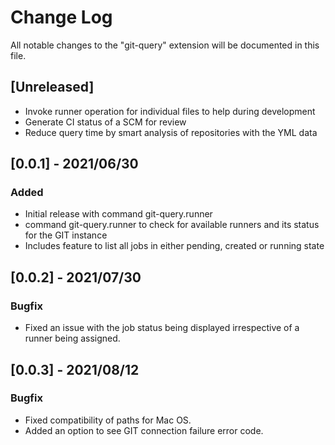 # Change Log

All notable changes to the "git-query" extension will be documented in this file.

## [Unreleased]
- Invoke runner operation for individual files to help during development
- Generate CI status of a SCM for review
- Reduce query time by smart analysis of repositories with the YML data

## [0.0.1] - 2021/06/30

### Added
- Initial release with command git-query.runner
- command git-query.runner to check for available runners and its status for the GIT instance
- Includes feature to list all jobs in either pending, created or running state

## [0.0.2] - 2021/07/30

### Bugfix
- Fixed an issue with the job status being displayed irrespective of a runner being assigned.

## [0.0.3] - 2021/08/12

### Bugfix
- Fixed compatibility of paths for Mac OS.
- Added an option to see GIT connection failure error code.
